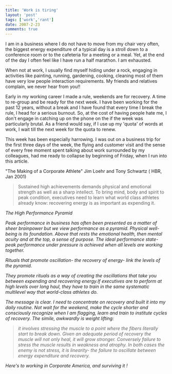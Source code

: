 ```yaml
---
title: 'Work is tiring'
layout: 'post'
tags: ['work','rant']
date: 2007-2-23
comments: true
---
```



I am in a business where I do not have to move from my chair very often, the biggest energy expenditure of a typical day is a stroll down to a conference room or to the cafeteria for a meeting or a meal. Yet, at the end of the day I often feel like I have run a half marathon. I am exhausted.
<!--more-->

<p>When not at work, I usually find myself hiding under a rock, engaging in activities like painting, running, gardening, cooking, cleaning most of them have very low people interaction requirements. My friends and relatives complain, we never hear from you!!</p>

<p>Early in my working career I made a rule, weekends are for recovery. A time to re-group and be ready for the next week. I have been working for the past 12 years, without a break and I have found that every time I break the rule, I head for a serious burnout. So, at the cost of having people hate me, I don't engage in catching up on the phone on the if the week was particularly brutal. As a friend would say, if I use up my 'quota' of words at work, I wait till the next week for the quota to renew.</p>

<p>This week has been especially harrowing. I was out on a business trip for the first three days of the week, the flying and customer visit and the sense of every free moment spent talking about work surrounded by my colleagues, had me ready to collapse by beginning of Friday, when I run into this article.</p>

<p>"The Making of a Corporate Athlete" Jim Loehr and Tony Schwartz ( HBR, Jan 2001)

<blockquote>Sustained high achievements demands physical and emotional strength as well as a sharp intellect. To bring mind, body and spirit to peak condition, executives need to learn what world class athletes already know: recovering energy is as important as expending it.</blockquote>

<i>The High Performance Pyramid<i>

<p>Peak performance in business has often been presented as a matter of sheer brainpower but we view performance as a pyramid. Physical well-being is its foundation. Above that rests the emotional health, then mental acuity and at the top, a sense of purpose. The ideal performance state- <i>peak performance under pressure<i> is achieved when all levels are working together.</p>

<p>Rituals that promote oscillation- the recovery of energy- link the levels of the pyramid.</p>

<p>They promote rituals as a way of creating the oscillations that take you between expending and recovering energy.If executives are to perform at high levels over long haul, they have to train in the same systematic multilevel way that world-class athletes do.</p>

<p>The message is clear. I need to concentrate on recovery and built it into my daily routine. Not wait for the weekend, make the cycle shorter and consciously recognize when I am flagging, learn and train to institute cycles of recovery. The simile, awkwardly is weight lifting:</p>

<blockquote>it involves stressing the muscle to a point where the fibers literally start to break down. Given an adequate period of recovery the muscle will not only heal, it will grow stronger. Conversely failure to stress the muscle results in weakness and atrophy. In both cases the enemy is not stress, it is linearity- the failure to oscillate between energy expenditure and recovery.</blockquote>

<p>Here's to working in Corporate America, and surviving it !</p>
